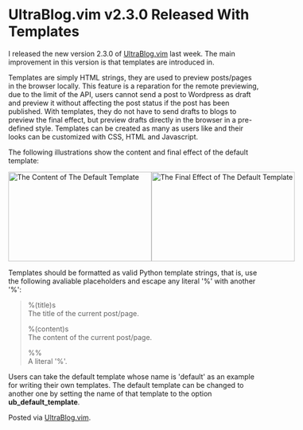 # UltraBlog.vim v2.3.0 Released With Templates

<p>I released the new version 2.3.0 of <a href="http://0x3f.org/?p=1894">UltraBlog.vim</a> last week. The main improvement in this version is that templates are introduced in.</p>

<p>Templates are simply HTML strings, they are used to preview posts/pages in the browser locally. This feature is a reparation for the remote previewing, due to the limit of the API, users cannot send a post to Wordpress as draft and preview it without affecting the post status if the post has been published. With templates, they do not have to send drafts to blogs to preview the final effect, but preview drafts directly in the browser in a pre-defined style. Templates can be created as many as users like and their looks can be customized with CSS, HTML and Javascript.</p>

<p>The following illustrations show the content and final effect of the default template:</p>

<p>
<div style="display:table;">
    <span style="display:table-cell;"><a href="https://picasaweb.google.com/lh/photo/bixn15q6ujUIQmamJDm7lQ?feat=embedwebsite"><img src="https://lh4.googleusercontent.com/-RCCNuSJbvsc/TfX_QuWobsI/AAAAAAAABuY/2eeov12lzX0/s288/ultrablog_default_template.png" title="The Content of The Default Template" height="180" width="288" /></a></span>
    <span style="display:table-cell;width:10px;"></span>
    <span style="display:table-cell;"><a href="https://picasaweb.google.com/lh/photo/B0fBmAnyW2IAYDFcWb2e7Q?feat=embedwebsite"><img src="https://lh6.googleusercontent.com/-d0B7UEfZEYs/TfYEEJobpfI/AAAAAAAABug/OVYAB-imXlE/s288/ultrablog_template_effect.png" title="The Final Effect of The Default Template" height="180" width="288" /></a></span>
</div>
</p>

<p>Templates should be formatted as valid Python template strings, that is, use the following avaliable placeholders and escape any literal '%' with another '%':</p>

<blockquote>
  <p>%(title)s <br />
     The title of the current post/page.</p>
  
  <p>%(content)s <br />
     The content of the current post/page.</p>
  
  <p>%% <br />
     A literal '%'.</p>
</blockquote>

<p>Users can take the default template whose name is 'default' as an example for writing their own templates. The default template can be changed to another one by setting the name of that template to the option <strong>ub_default_template</strong>.</p>

<p>Posted via <a href="http://0x3f.org/?p=1894">UltraBlog.vim</a>.</p>

